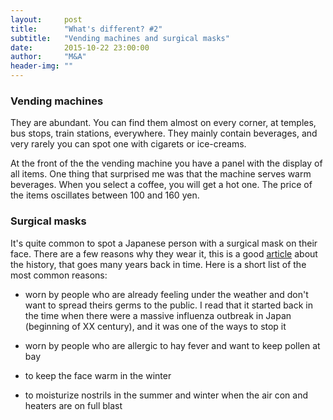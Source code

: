 ```yaml
---
layout:     post
title:      "What's different? #2"
subtitle:   "Vending machines and surgical masks"
date:       2015-10-22 23:00:00
author:     "M&A"
header-img: ""
---
```


### Vending machines

They are abundant. You can find them almost on every corner, at temples, bus stops, train stations, everywhere. They mainly contain beverages, and very rarely you can spot one with cigarets or ice-creams.

At the front of the the vending machine you have a panel with the display of all items. One thing that surprised me was that the machine serves warm beverages. When you select a coffee, you will get a hot one. The price of the items oscillates between 100 and 160 yen.


### Surgical masks

It's quite common to spot a Japanese person with a surgical mask on their face. There are a few reasons why they wear it, this is a good [article](http://qz.com/299003/a-quick-history-of-why-asians-wear-surgical-masks-in-public/) about the history, that goes many years back in time. Here is a short list of the most common reasons:

- worn by people who are already feeling under the weather and don't want to spread theirs germs to the public. I read that it started back in the time when there were a massive influenza outbreak in Japan (beginning of XX century), and it was one of the ways to stop it

- worn by people who are allergic to hay fever and want to keep pollen at bay

- to keep the face warm in the winter

- to moisturize nostrils in the summer and winter when the air con and heaters are on full blast
